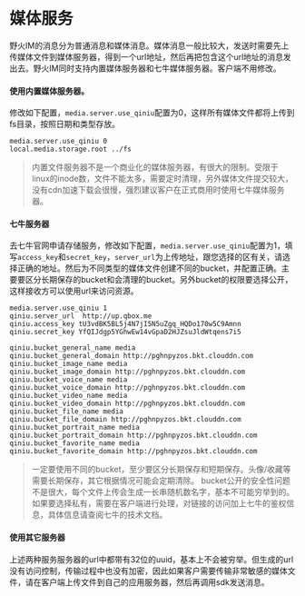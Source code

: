 # 媒体服务
野火IM的消息分为普通消息和媒体消息。媒体消息一般比较大，发送时需要先上传媒体文件到媒体服务器，得到一个url地址，然后再把包含这个url地址的消息发出去。野火IM同时支持内置媒体服务器和七牛媒体服务器。客户端不用修改。

#### 使用内置媒体服务器。
修改如下配置，```media.server.use_qiniu```配置为0，这样所有媒体文件都将上传到fs目录，按照日期和类型存放。
```
media.server.use_qiniu 0
local.media.storage.root ../fs
```
> 内置文件服务器不是一个商业化的媒体服务器，有很大的限制。受限于linux的inode数，文件不能太多，需要定时清理，另外媒体文件提交较大，没有cdn加速下载会很慢，强烈建议客户在正式商用时使用七牛媒体服务器。

#### 七牛服务器
去七牛官网申请存储服务，修改如下配置，```media.server.use_qiniu```配置为1，填写```access_key```和```secret_key```，```server_url```为上传地址，跟您选择的区有关，请选择正确的地址。然后为不同类型的媒体文件创建不同的bucket，并配置正确。主要要区分长期保存的bucket和会清理的bucket。另外bucket的权限要选择公开，这样接收方可以使用url来访问资源。
```
media.server.use_qiniu 1
qiniu.server_url  http://up.qbox.me
qiniu.access_key tU3vdBK5BL5j4N7jI5N5uZgq_HQDo170w5C9Amnn
qiniu.secret_key YfQIJdgp5YGhwEw14vGpaD2HJZsuJldWtqens7i5

qiniu.bucket_general_name media
qiniu.bucket_general_domain http://pghnpyzos.bkt.clouddn.com
qiniu.bucket_image_name media
qiniu.bucket_image_domain http://pghnpyzos.bkt.clouddn.com
qiniu.bucket_voice_name media
qiniu.bucket_voice_domain http://pghnpyzos.bkt.clouddn.com
qiniu.bucket_video_name media
qiniu.bucket_video_domain http://pghnpyzos.bkt.clouddn.com
qiniu.bucket_file_name media
qiniu.bucket_file_domain http://pghnpyzos.bkt.clouddn.com
qiniu.bucket_portrait_name media
qiniu.bucket_portrait_domain http://pghnpyzos.bkt.clouddn.com
qiniu.bucket_favorite_name media
qiniu.bucket_favorite_domain http://pghnpyzos.bkt.clouddn.com
```
> 一定要使用不同的bucket，至少要区分长期保存和短期保存。头像/收藏等需要长期保存，其它根据情况可能会定期清除。
> bucket公开的安全性问题不是很大，每个文件上传会生成一长串随机数名字，基本不可能穷举到的。如果要选择私有，需要在客户端进行处理，对链接的访问加上七牛的鉴权信息，具体信息请查阅七牛的技术文档。

#### 使用其它服务器
上述两种服务服务器的url中都带有32位的uuid，基本上不会被穷举。但生成的url没有访问控制，传输过程中也没有加密，因此如果客户需要传输非常敏感的媒体文件，请在客户端上传文件到自己的应用服务器，然后再调用sdk发送消息。
